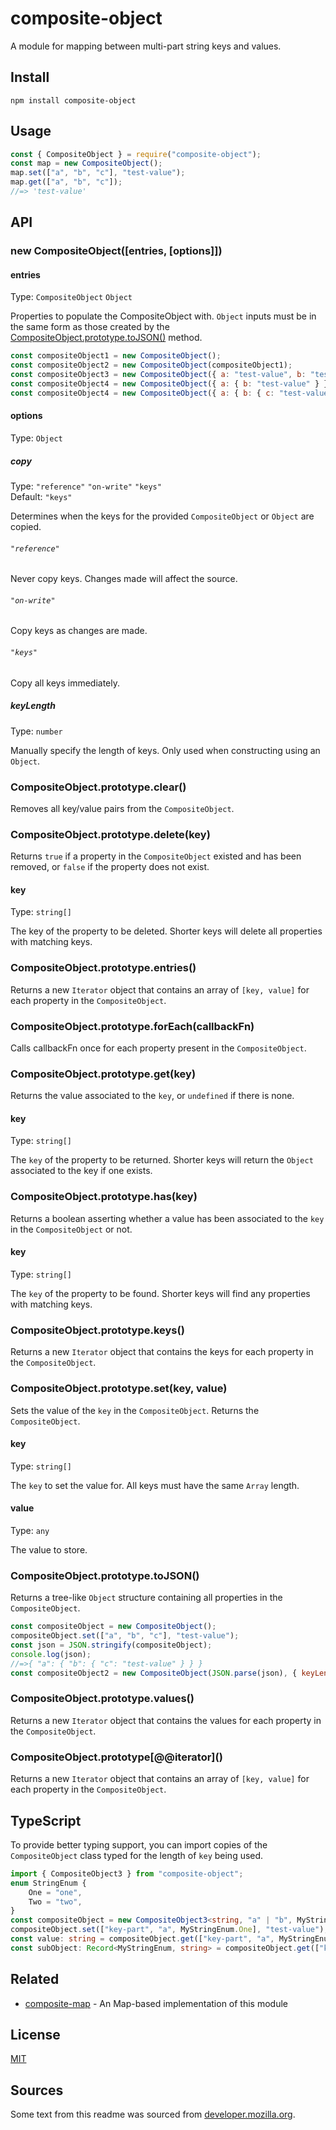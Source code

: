 # composite-object

A module for mapping between multi-part string keys and values.

## Install

```
npm install composite-object
```

## Usage

```js
const { CompositeObject } = require("composite-object");
const map = new CompositeObject();
map.set(["a", "b", "c"], "test-value");
map.get(["a", "b", "c"]);
//=> 'test-value'
```

## API

### new CompositeObject([entries, [options]])

#### entries

Type: `CompositeObject` `Object`

Properties to populate the CompositeObject with. `Object` inputs must be in the same form as those created by the
[CompositeObject.prototype.toJSON\(\)](#compositeobjectprototypetojson) method.

```js
const compositeObject1 = new CompositeObject();
const compositeObject2 = new CompositeObject(compositeObject1);
const compositeObject3 = new CompositeObject({ a: "test-value", b: "test-value-2" }, { keyLength: 1 });
const compositeObject4 = new CompositeObject({ a: { b: "test-value" } }, { keyLength: 2 });
const compositeObject4 = new CompositeObject({ a: { b: { c: "test-value" } } }, { keyLength: 3 });
```

#### options

Type: `Object`

##### copy

Type: `"reference"` `"on-write"` `"keys"`<br>
Default: `"keys"`

Determines when the keys for the provided `CompositeObject` or `Object` are copied.

###### `"reference"`

Never copy keys. Changes made will affect the source.

###### `"on-write"`

Copy keys as changes are made.

###### `"keys"`

Copy all keys immediately.

##### keyLength

Type: `number`

Manually specify the length of keys. Only used when constructing using an `Object`.

### CompositeObject.prototype.clear()

Removes all key/value pairs from the `CompositeObject`.

### CompositeObject.prototype.delete(key)

Returns `true` if a property in the `CompositeObject` existed and has been removed, or `false` if the property does
not exist.

#### key

Type: `string[]`

The key of the property to be deleted. Shorter keys will delete all properties with matching keys.

### CompositeObject.prototype.entries()

Returns a new `Iterator` object that contains an array of `[key, value]` for each property in the `CompositeObject`.

### CompositeObject.prototype.forEach(callbackFn)

Calls callbackFn once for each property present in the `CompositeObject`.

### CompositeObject.prototype.get(key)

Returns the value associated to the `key`, or `undefined` if there is none.

#### key

Type: `string[]`

The `key` of the property to be returned. Shorter keys will return the `Object` associated to the key if one exists.

### CompositeObject.prototype.has(key)

Returns a boolean asserting whether a value has been associated to the `key` in the `CompositeObject` or not.

#### key

Type: `string[]`

The `key` of the property to be found. Shorter keys will find any properties with matching keys.

### CompositeObject.prototype.keys()

Returns a new `Iterator` object that contains the keys for each property in the `CompositeObject`.

### CompositeObject.prototype.set(key, value)

Sets the value of the `key` in the `CompositeObject`. Returns the `CompositeObject`.

#### key

Type: `string[]`

The `key` to set the value for. All keys must have the same `Array` length.

#### value

Type: `any`

The value to store.

### CompositeObject.prototype.toJSON()

Returns a tree-like `Object` structure containing all properties in the `CompositeObject`.

```js
const compositeObject = new CompositeObject();
compositeObject.set(["a", "b", "c"], "test-value");
const json = JSON.stringify(compositeObject);
console.log(json);
//=>{ "a": { "b": { "c": "test-value" } } }
const compositeObject2 = new CompositeObject(JSON.parse(json), { keyLength: 3 });
```

### CompositeObject.prototype.values()

Returns a new `Iterator` object that contains the values for each property in the `CompositeObject`.

### CompositeObject.prototype\[@@iterator\]()

Returns a new `Iterator` object that contains an array of `[key, value]` for each property in the `CompositeObject`.

## TypeScript

To provide better typing support, you can import copies of the `CompositeObject` class typed for the length of `key`
being used.

```ts
import { CompositeObject3 } from "composite-object";
enum StringEnum {
    One = "one",
    Two = "two",
}
const compositeObject = new CompositeObject3<string, "a" | "b", MyStringEnum, string>();
compositeObject.set(["key-part", "a", MyStringEnum.One], "test-value");
const value: string = compositeObject.get(["key-part", "a", MyStringEnum.One]);
const subObject: Record<MyStringEnum, string> = compositeObject.get(["key-part", "a"]);
```

## Related

-   [composite-map](https://github.com/WesVanVugt/composite-map) - An Map-based implementation of this module

## License

[MIT](https://github.com/WesVanVugt/composite-object/blob/master/license)

## Sources

Some text from this readme was sourced from [developer.mozilla.org](https://developer.mozilla.org/en-US/docs/Web/JavaScript/Reference/Global_Objects/Map).
